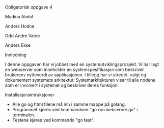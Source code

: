 Obligatorisk oppgave 4 



Madina Abdul 

Anders Hodne 

Odd Andre Vatne 

Anders Ekse




 
 
 
 Innledning

I denne oppgaven har vi jobbet med en systemutviklingsprosjekt. Vi har lagt en webserver som inneholder en systemspesifikasjon som beskriver brukerens nytteverdi av applikasjonen. I tillegg har vi utredet, valgt og dokumentert systemets arkitektur. Systemarkitekturen viser til alle nodene som er involvert i systemet og beskriver deres funksjon. 




 
 
 
 Installasjonsintruksjoner

- Alle go og html filene må inn i samme mappe på golang.
- Programmet kjøres ved kommandoen "go run webserver.go" i terminalen.
- Testene kjøres ved kommando "go test".





